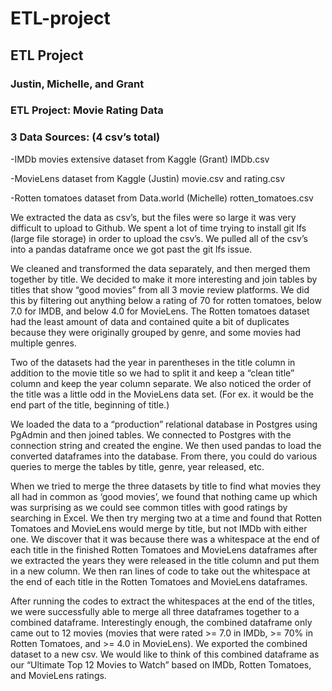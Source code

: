 # ETL-project
## ETL Project
### Justin, Michelle, and Grant
### ETL Project: Movie Rating Data

### 3 Data Sources: (4 csv’s total)
-IMDb movies extensive dataset from Kaggle (Grant) IMDb.csv

-MovieLens dataset from Kaggle (Justin) movie.csv and rating.csv

-Rotten tomatoes dataset from Data.world (Michelle) rotten_tomatoes.csv

We extracted the data as csv’s, but the files were so large it was very difficult to upload to Github. We spent a lot of time trying to install git lfs (large file storage) in order to upload the csv’s. We pulled all of the csv’s into a pandas dataframe once we got past the git lfs issue.

We cleaned and transformed the data separately, and then merged them together by title. We decided to make it more interesting and join tables by titles that show “good movies” from all 3 movie review platforms. We did this by filtering out anything below a rating of 70 for rotten tomatoes, below 7.0 for IMDB, and below 4.0 for MovieLens. The Rotten tomatoes dataset had the least amount of data and contained quite a bit of duplicates because they were originally grouped by genre, and some movies had multiple genres. 

Two of the datasets had the year in parentheses in the title column in addition to the movie title so we had to split it and keep a “clean title” column and keep the year column separate. We also noticed the order of the title was a little odd in the MovieLens data set. (For ex. it would be the end part of the title, beginning of title.)

We loaded the data to a “production” relational database in Postgres using PgAdmin and then joined tables. We connected to Postgres with the connection string and created the engine. We then used pandas to load the converted dataframes into the database. From there, you could do various queries to merge the tables by title, genre, year released, etc.

When we tried to merge the three datasets by title to find what movies they all had in common as ‘good movies’, we found that nothing came up which was surprising as we could see common titles with good ratings by searching in Excel. We then try merging two at a time and found that Rotten Tomatoes and MovieLens would merge by title, but not IMDb with either one. We discover that it was because there was a whitespace at the end of each title in the finished Rotten Tomatoes and MovieLens dataframes after we extracted the years they were released in the title column and put them in a new column. We then ran lines of code to take out the whitespace at the end of each title in the Rotten Tomatoes and MovieLens dataframes.

After running the codes to extract the whitespaces at the end of the titles, we were successfully able to merge all three dataframes together to a combined dataframe. Interestingly enough, the combined dataframe only came out to 12 movies (movies that were rated >= 7.0 in IMDb, >= 70% in Rotten Tomatoes, and >= 4.0 in MovieLens). We exported the combined dataset to a new csv. We would like to think of this combined dataframe as our “Ultimate Top 12 Movies to Watch” based on IMDb, Rotten Tomatoes, and MovieLens ratings.

